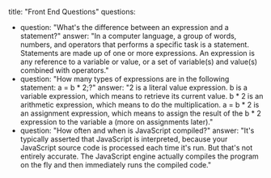 title: "Front End Questions"
questions:
- question: "What's the difference between an expression and a statement?"
  answer: "In a computer language, a group of words, numbers, and operators that performs a specific task is a statement. Statements are made up of one or more expressions. An expression is any reference to a variable or value, or a set of variable(s) and value(s) combined with operators."
- question: "How many types of expressions are in the following statement: a = b * 2;?"
  answer: "2 is a literal value expression. b is a variable expression, which means to retrieve its current value. b * 2 is an arithmetic expression, which means to do the multiplication. a = b * 2 is an assignment expression, which means to assign the result of the b * 2 expression to the variable a (more on assignments later)."
- question: "How often and when is JavaScript compiled?"
    answer: "It's typically asserted that JavaScript is interpreted, because your JavaScript source code is processed each time it's run. But that's not entirely accurate. The JavaScript engine actually compiles the program on the fly and then immediately runs the compiled code."
